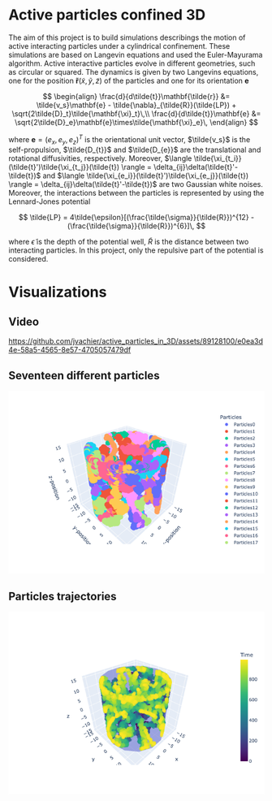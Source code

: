 # Active particles confined 3D

The aim of this project is to build simulations describings the motion of active interacting particles under a cylindrical confinement. These simulations are based on Langevin equations and used the Euler-Mayurama algorithm. 
Active interactive particles evolve in different geometries, such as circular or squared. The dynamics is given by two Langevins equations, one for the position $\mathbf{\tilde{r}}(\tilde{x},\tilde{y},\tilde{z})$ of the particles and one for its orientation $\mathbf{e}$

$$
\begin{align}
\frac{d}{d\tilde{t}}\mathbf{\tilde{r}} &= \tilde{v_s}\mathbf{e} - \tilde{\nabla}_{\tilde{R}}(\tilde{LP}) + \sqrt{2\tilde{D}_t}\tilde{\mathbf{\xi}_t}\,\\
\frac{d}{d\tilde{t}}\mathbf{e} &= \sqrt{2\tilde{D}_e}\mathbf{e}\times\tilde{\mathbf{\xi}_e}\,
\end{align}
$$

where $\mathbf{e} = (e_x,e_y,e_z)^{T}$ is the orientational unit vector, $\tilde{v_s}$ is the self-propulsion, $\tilde{D_{t}}$ and $\tilde{D_{e}}$ are the translational and rotational diffusivities, respectively. Moreover, $\langle \tilde{\xi_{t_i}}(\tilde{t}')\tilde{\xi_{t_j}}(\tilde{t}) \rangle = \delta_{ij}\delta(\tilde{t}'-\tilde{t})$ and $\langle \tilde{\xi_{e_i}}(\tilde{t}')\tilde{\xi_{e_j}}(\tilde{t}) \rangle = \delta_{ij}\delta(\tilde{t}'-\tilde{t})$ are two Gaussian white noises. Moreover, the interactions between the particles is represented by using the Lennard-Jones  potential

$$
\tilde{LP} = 4\tilde{\epsilon}[(\frac{\tilde{\sigma}}{\tilde{R}})^{12} - (\frac{\tilde{\sigma}}{\tilde{R}})^{6}]\,
$$

where $\tilde{\epsilon}$ is the depth of the potential well, $\tilde{R}$ is the distance between two interacting particles. In this project, only the repulsive part of the potential is considered.

# Visualizations

## Video
https://github.com/jvachier/active_particles_in_3D/assets/89128100/e0ea3d4e-58a5-4565-8e57-4705057479df



## Seventeen different particles
![plot](./src/figures/particles.png)

## Particles trajectories
![plot](./src/figures/particles_time.png)

